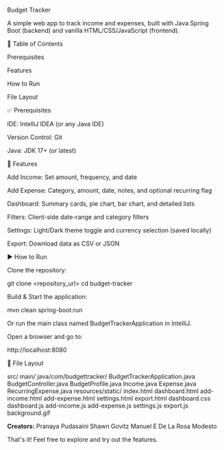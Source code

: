 Budget Tracker

A simple web app to track income and expenses, built with Java Spring Boot (backend) and vanilla HTML/CSS/JavaScript (frontend).

📌 Table of Contents

Prerequisites

Features

How to Run

File Layout

✅ Prerequisites

IDE: IntelliJ IDEA (or any Java IDE)

Version Control: Git

Java: JDK 17+ (or latest)

🚀 Features

Add Income: Set amount, frequency, and date

Add Expense: Category, amount, date, notes, and optional recurring flag

Dashboard: Summary cards, pie chart, bar chart, and detailed lists

Filters: Client-side date-range and category filters

Settings: Light/Dark theme toggle and currency selection (saved locally)

Export: Download data as CSV or JSON

▶️ How to Run

Clone the repository:

git clone <repository_url>
cd budget-tracker

Build & Start the application:

mvn clean spring-boot:run

Or run the main class named BudgetTrackerApplication in IntelliJ.

Open a browser and go to:

http://localhost:8080

📁 File Layout

src/
  main/
    java/com/budgettracker/
      BudgetTrackerApplication.java
      BudgetController.java
      BudgetProfile.java
      Income.java
      Expense.java
      RecurringExpense.java
    resources/static/
      index.html
      dashboard.html
      add-income.html
      add-expense.html
      settings.html
      export.html
      dashboard.css
      dashboard.js
      add-income.js
      add-expense.js
      settings.js
      export.js
      background.gif



**Creators:**
Pranaya Pudasaini
Shawn Govitz
Manuel E De La Rosa Modesto

That's it! Feel free to explore and try out the features.
